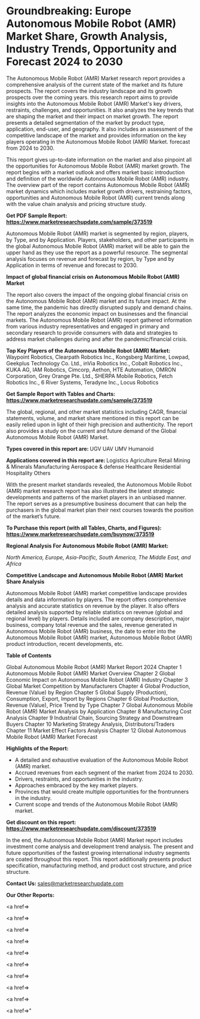 # Groundbreaking: Europe Autonomous Mobile Robot (AMR) Market Share, Growth Analysis, Industry Trends, Opportunity and Forecast 2024 to 2030

The Autonomous Mobile Robot (AMR) Market research report provides a comprehensive analysis of the current state of the market and its future prospects. The report covers the industry landscape and its growth prospects over the coming years. this research report aims to provide insights into the Autonomous Mobile Robot (AMR) Market's key drivers, restraints, challenges, and opportunities. It also analyzes the key trends that are shaping the market and their impact on market growth. The report presents a detailed segmentation of the market by product type, application, end-user, and geography. It also includes an assessment of the competitive landscape of the market and provides information on the key players operating in the Autonomous Mobile Robot (AMR) Market. forecast from 2024 to 2030.

This report gives up-to-date information on the market and also pinpoint all the opportunities for Autonomous Mobile Robot (AMR) market growth. The report begins with a market outlook and offers market basic introduction and definition of the worldwide Autonomous Mobile Robot (AMR) industry. The overview part of the report contains Autonomous Mobile Robot (AMR) market dynamics which includes market growth drivers, restraining factors, opportunities and Autonomous Mobile Robot (AMR) current trends along with the value chain analysis and pricing structure study.

<strong><b>Get PDF Sample Report: <a href=https://www.marketresearchupdate.com/sample/373519>https://www.marketresearchupdate.com/sample/373519</a></b></strong>

Autonomous Mobile Robot (AMR) market is segmented by region, players, by Type, and by Application. Players, stakeholders, and other participants in the global Autonomous Mobile Robot (AMR) market will be able to gain the upper hand as they use the report as a powerful resource. The segmental analysis focuses on revenue and forecast by region, by Type and by Application in terms of revenue and forecast to 2030.

<strong><b>Impact of global financial crisis on Autonomous Mobile Robot (AMR) Market</b></strong>

The report also covers the impact of the ongoing global financial crisis on the Autonomous Mobile Robot (AMR) market and its future impact. At the same time, the pandemic has directly disrupted supply and demand chains. The report analyzes the economic impact on businesses and the financial markets. The Autonomous Mobile Robot (AMR) report gathered information from various industry representatives and engaged in primary and secondary research to provide consumers with data and strategies to address market challenges during and after the pandemic/financial crisis.

<strong><b>Top Key Players of the Autonomous Mobile Robot (AMR) Market:
</b></strong>Waypoint Robotics, Clearpath Robotics Inc., Kongsberg Maritime, Lowpad, Geekplus Technology Co. Ltd., inVia Robotics Inc., Cobalt Robotics Inc., KUKA AG, IAM Robotics, Cimcorp, Aethon, HTE Automation, OMRON Corporation, Grey Orange Pte. Ltd., SHERPA Mobile Robotics, Fetch Robotics Inc., 6 River Systems, Teradyne Inc., Locus Robotics<strong><b>
</b></strong>

<strong><b>Get Sample Report with Tables and Charts: <a href=https://www.marketresearchupdate.com/sample/373519>https://www.marketresearchupdate.com/sample/373519</a></b></strong>

The global, regional, and other market statistics including CAGR, financial statements, volume, and market share mentioned in this report can be easily relied upon in light of their high precision and authenticity. The report also provides a study on the current and future demand of the Global Autonomous Mobile Robot (AMR) Market.

<strong><b>Types covered in this report are:
</b></strong>UGV
UAV
UMV
Humanoid<strong><b>
</b></strong>

<strong><b>Applications covered in this report are:
</b></strong>Logistics
Agriculture
Retail
Mining & Minerals
Manufacturing
Aerospace & defense
Healthcare
Residential
Hospitality
Others<strong><b>
</b></strong>

With the present market standards revealed, the Autonomous Mobile Robot (AMR) market research report has also illustrated the latest strategic developments and patterns of the market players in an unbiased manner. The report serves as a presumptive business document that can help the purchasers in the global market plan their next courses towards the position of the market’s future.

<strong><b>To Purchase this report (with all Tables, Charts, and Figures): <a href=https://www.marketresearchupdate.com/buynow/373519>https://www.marketresearchupdate.com/buynow/373519</a></b></strong>

<strong><b>Regional Analysis For Autonomous Mobile Robot (AMR) Market:</b></strong>

<em><i>North America, Europe, Asia-Pacific, South America, The Middle East, and Africa</i></em>

<strong><b>Competitive Landscape and Autonomous Mobile Robot (AMR) Market Share Analysis</b></strong>

Autonomous Mobile Robot (AMR) market competitive landscape provides details and data information by players. The report offers comprehensive analysis and accurate statistics on revenue by the player. It also offers detailed analysis supported by reliable statistics on revenue (global and regional level) by players. Details included are company description, major business, company total revenue and the sales, revenue generated in Autonomous Mobile Robot (AMR) business, the date to enter into the Autonomous Mobile Robot (AMR) market, Autonomous Mobile Robot (AMR) product introduction, recent developments, etc.

<strong><b>Table of Contents</b></strong>

Global Autonomous Mobile Robot (AMR) Market Report 2024
Chapter 1 Autonomous Mobile Robot (AMR) Market Overview
Chapter 2 Global Economic Impact on Autonomous Mobile Robot (AMR) Industry
Chapter 3 Global Market Competition by Manufacturers
Chapter 4 Global Production, Revenue (Value) by Region
Chapter 5 Global Supply (Production), Consumption, Export, Import by Regions
Chapter 6 Global Production, Revenue (Value), Price Trend by Type
Chapter 7 Global Autonomous Mobile Robot (AMR) Market Analysis by Application
Chapter 8 Manufacturing Cost Analysis
Chapter 9 Industrial Chain, Sourcing Strategy and Downstream Buyers
Chapter 10 Marketing Strategy Analysis, Distributors/Traders
Chapter 11 Market Effect Factors Analysis
Chapter 12 Global Autonomous Mobile Robot (AMR) Market Forecast

<strong><b>Highlights of the Report:</b></strong>

- A detailed and exhaustive evaluation of the Autonomous Mobile Robot (AMR) market.
- Accrued revenues from each segment of the market from 2024 to 2030.
- Drivers, restraints, and opportunities in the industry.
- Approaches embraced by the key market players.
- Provinces that would create multiple opportunities for the frontrunners in the industry.
- Current scope and trends of the Autonomous Mobile Robot (AMR) market.

<strong><b>Get discount on this report: <a href=https://www.marketresearchupdate.com/discount/373519>https://www.marketresearchupdate.com/discount/373519</a></b></strong>

In the end, the Autonomous Mobile Robot (AMR) Market report includes investment come analysis and development trend analysis. The present and future opportunities of the fastest growing international industry segments are coated throughout this report. This report additionally presents product specification, manufacturing method, and product cost structure, and price structure.

<strong><b>Contact Us:
</b></strong>sales@marketresearchupdate.com

<strong>Our Other Reports:</strong>

<a href=></a>

<a href=></a>

<a href=></a>

<a href=></a>

<a href=></a>

<a href=></a>

<a href=></a>

<a href=></a>

<a href=></a>

<a href=></a>"
